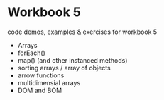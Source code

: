 # Workbook 5
code demos, examples & exercises for workbook 5
- Arrays
- forEach()
- map() (and other instanced methods)
- sorting arrays / array of objects
- arrow functions
- multidimensial arrays
- DOM and BOM